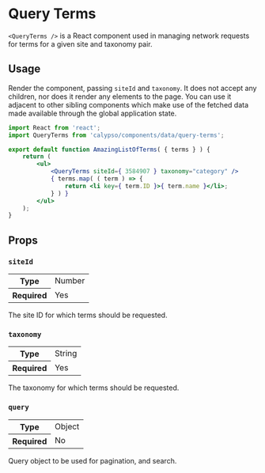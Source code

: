 # Query Terms

`<QueryTerms />` is a React component used in managing network requests for terms for a given site and taxonomy pair.

## Usage

Render the component, passing `siteId` and `taxonomy`. It does not accept any children, nor does it render any elements to the page. You can use it adjacent to other sibling components which make use of the fetched data made available through the global application state.

```jsx
import React from 'react';
import QueryTerms from 'calypso/components/data/query-terms';

export default function AmazingListOfTerms( { terms } ) {
	return (
		<ul>
			<QueryTerms siteId={ 3584907 } taxonomy="category" />
			{ terms.map( ( term ) => {
				return <li key={ term.ID }>{ term.name }</li>;
			} ) }
		</ul>
	);
}
```

## Props

### `siteId`

<table>
	<tr><th>Type</th><td>Number</td></tr>
	<tr><th>Required</th><td>Yes</td></tr>
</table>

The site ID for which terms should be requested.

### `taxonomy`

<table>
	<tr><th>Type</th><td>String</td></tr>
	<tr><th>Required</th><td>Yes</td></tr>
</table>

The taxonomy for which terms should be requested.

### `query`

<table>
	<tr><th>Type</th><td>Object</td></tr>
	<tr><th>Required</th><td>No</td></tr>
</table>

Query object to be used for pagination, and search.
